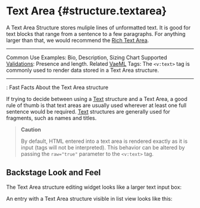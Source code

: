 # Text Area {#structure.textarea}

A Text Area Structure stores muliple lines of unformatted text. It is
good for text blocks that range from a sentence to a few paragraphs. For
anything larger than that, we would recommend the [Rich Text
Area](#structure.richtext).

  ---------------------------------------- -------------------------------------------------------------------------------------
  Common Use Examples:                     Bio, Description, Sizing Chart
  Supported [Validations](#validations):   Presence and length.
  Related [VaeML](#vaeml) Tags:            The `<v:text>` tag is commonly used to render data stored in a Text Area structure.
  ---------------------------------------- -------------------------------------------------------------------------------------

  : Fast Facts About the Text Area structure

If trying to decide between using a [Text](#structure.text) structure
and a Text Area, a good rule of thumb is that text areas are usually
used wherever at least one full sentence would be required.
[Text](#structure.text) structures are generally used for fragments,
such as names and titles.

> **Caution**
>
> By default, HTML entered into a text area is rendered exactly as it is
> input (tags will not be interpreted). This behavior can be altered by
> passing the `raw="true"` parameter to the `<v:text>` tag.

## Backstage Look and Feel

The Text Area structure editing widget looks like a larger text input
box:

An entry with a Text Area structure visible in list view looks like
this:

